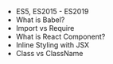 
* ES5, ES2015 - ES2019
* What is Babel?
* Import vs Require
* What is React Component?
* Inline Styling with JSX
* Class vs ClassName

